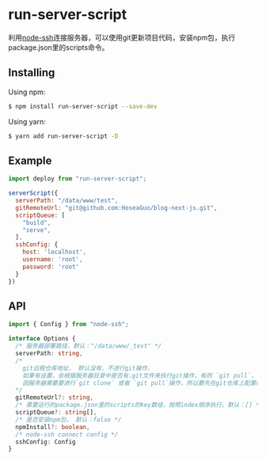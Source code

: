 # run-server-script

利用[node-ssh](https://github.com/steelbrain/node-ssh.git)连接服务器，可以使用git更新项目代码，安装npm包，执行package.json里的scripts命令。

## Installing
Using npm:

```bash
$ npm install run-server-script --save-dev
```

Using yarn:

```bash
$ yarn add run-server-script -D
```

## Example
```javascript 
import deploy from "run-server-script";

serverScript({
  serverPath: "/data/www/test",
  gitRemoteUrl: "git@github.com:HoseaGuo/blog-next-js.git", 
  scriptQueue: [
    "build",
    "serve",
  ],
  sshConfig: {
    host: 'localhost',
    username: 'root',
    password: 'root'
  }
})
```

## API

```typescript
import { Config } from "node-ssh";

interface Options {
  /* 服务器部署路径，默认："/data/www/_test" */
  serverPath: string,
  /* 
    git远程仓库地址， 默认没有，不进行git操作，
    如果有设置，会根据服务器目录中是否有.git文件来执行git操作，有则 `git pull`，否则 `git clone` 
    因服务器需要要进行`git clone` 或者 `git pull`操作，所以要先在git仓库上配置好服务器的 ssh keys
  */
  gitRemoteUrl?: string,
  /* 需要运行的package.json里的scripts的key数组，按照index顺序执行，默认：[] */
  scriptQueue?: string[],
  /* 是否安装npm包， 默认：false */
  npmInstall?: boolean,
  /* node-ssh connect config */
  sshConfig: Config
}
```